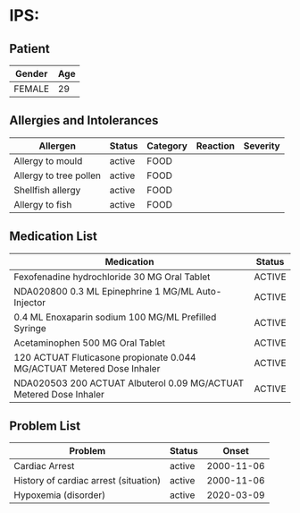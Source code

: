 # IPS:

## Patient

|Gender|Age|
|---|---|
|FEMALE|29|

## Allergies and Intolerances

|Allergen|Status|Category|Reaction|Severity|
|---|---|---|---|---|
|Allergy to mould|active|FOOD|||
|Allergy to tree pollen|active|FOOD|||
|Shellfish allergy|active|FOOD|||
|Allergy to fish|active|FOOD|||

## Medication List

|Medication|Status|
|---|---|
|Fexofenadine hydrochloride 30 MG Oral Tablet|ACTIVE|
|NDA020800 0.3 ML Epinephrine 1 MG/ML Auto-Injector|ACTIVE|
|0.4 ML Enoxaparin sodium 100 MG/ML Prefilled Syringe|ACTIVE|
|Acetaminophen 500 MG Oral Tablet|ACTIVE|
|120 ACTUAT Fluticasone propionate 0.044 MG/ACTUAT Metered Dose Inhaler|ACTIVE|
|NDA020503 200 ACTUAT Albuterol 0.09 MG/ACTUAT Metered Dose Inhaler|ACTIVE|

## Problem List

|Problem|Status|Onset|
|---|---|---|
|Cardiac Arrest|active|2000-11-06|
|History of cardiac arrest (situation)|active|2000-11-06|
|Hypoxemia (disorder)|active|2020-03-09|
